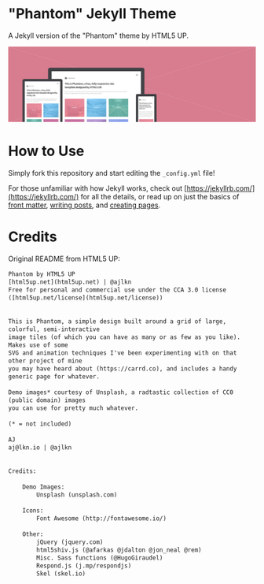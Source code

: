 # "Phantom" Jekyll Theme

A Jekyll version of the "Phantom" theme by HTML5 UP.

![alt text](images/phantom.jpg "Phantom Theme")

# How to Use

Simply fork this repository and start editing the `_config.yml` file!

For those unfamiliar with how Jekyll works, check out [https://jekyllrb.com/](https://jekyllrb.com/) for all the details, or read up on just the basics of [front matter](https://jekyllrb.com/docs/frontmatter/), [writing posts](https://jekyllrb.com/docs/posts/), and [creating pages](https://jekyllrb.com/docs/pages/).

# Credits

Original README from HTML5 UP:

```
Phantom by HTML5 UP
[html5up.net](html5up.net) | @ajlkn
Free for personal and commercial use under the CCA 3.0 license ([html5up.net/license](html5up.net/license))


This is Phantom, a simple design built around a grid of large, colorful, semi-interactive
image tiles (of which you can have as many or as few as you like). Makes use of some
SVG and animation techniques I've been experimenting with on that other project of mine
you may have heard about (https://carrd.co), and includes a handy generic page for whatever.

Demo images* courtesy of Unsplash, a radtastic collection of CC0 (public domain) images
you can use for pretty much whatever.

(* = not included)

AJ
aj@lkn.io | @ajlkn


Credits:

	Demo Images:
		Unsplash (unsplash.com)

	Icons:
		Font Awesome (http://fontawesome.io/)

	Other:
		jQuery (jquery.com)
		html5shiv.js (@afarkas @jdalton @jon_neal @rem)
		Misc. Sass functions (@HugoGiraudel)
		Respond.js (j.mp/respondjs)
		Skel (skel.io)
```
